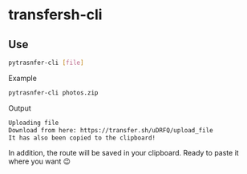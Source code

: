 # transfersh-cli

## Use

``` bash
pytrasnfer-cli [file]
```

Example

``` bash
pytrasnfer-cli photos.zip
```

Output

``` bash
Uploading file
Download from here: https://transfer.sh/uDRFQ/upload_file
It has also been copied to the clipboard!
```

In addition, the route will be saved in your clipboard. Ready to paste it where you want :wink:
